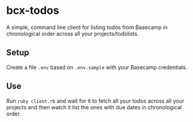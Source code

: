 bcx-todos
=========

A simple, command line client for listing todos from Basecamp in chronological order across all your projects/todolists.

Setup
-----

Create a file `.env` based on `.env.sample` with your Basecamp credentials.

Use
---

Run `ruby client.rb` and wait for it to fetch all your todos across all your projects and then watch it list the ones with due dates in chronological order.
